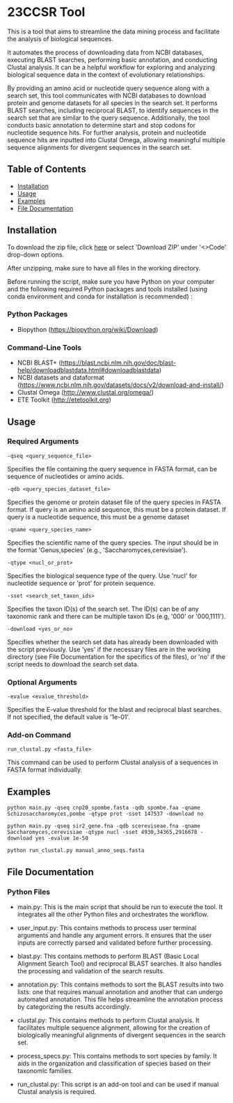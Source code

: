 # 23CCSR Tool
This is a tool that aims to streamline the data mining process and facilitate the analysis of biological sequences. 

It automates the process of downloading data from NCBI databases, executing BLAST searches, performing basic annotation, and conducting Clustal analysis. It can be a helpful workflow for exploring and analyzing biological sequence data in the context of evolutionary relationships.

By providing an amino acid or nucleotide query sequence along with a search set, this tool communicates with NCBI databases to download protein and genome datasets for all species in the search set. It performs BLAST searches, including reciprocal BLAST, to identify sequences in the search set that are similar to the query sequence. Additionally, the tool conducts basic annotation to determine start and stop codons for nucleotide sequence hits. For further analysis, protein and nucleotide sequence hits are inputted into Clustal Omega, allowing meaningful multiple sequence alignments for divergent sequences in the search set.


## Table of Contents
- [Installation](#installation)
- [Usage](#usage)
- [Examples](#examples)
- [File Documentation](#filedoc)
  

## Installation
<a name="installation"></a>
To download the zip file, click [here](http://github.com/maitiennguyen/23CCSR/zipball/master/) or select 'Download ZIP' under '<>Code' drop-down options.

After unzipping, make sure to have all files in the working directory.

Before running the script, make sure you have Python on your computer and the following required Python packages and tools installed (using conda environment and conda for installation is recommended) :

### Python Packages
-	Biopython (https://biopython.org/wiki/Download)

### Command-Line Tools
-	NCBI BLAST+ (https://blast.ncbi.nlm.nih.gov/doc/blast-help/downloadblastdata.html#downloadblastdata)
-	NCBI datasets and dataformat (https://www.ncbi.nlm.nih.gov/datasets/docs/v2/download-and-install/)
-	Clustal Omega (http://www.clustal.org/omega/)
-	ETE Toolkit (http://etetoolkit.org)


## Usage
<a name="usage"></a>
### Required Arguments
```
-qseq <query_sequence_file>
  ```
Specifies the file containing the query sequence in FASTA format, can be sequence of nucleotides or amino acids. 

```
-qdb <query_species_dataset_file>
```
Specifies the genome or protein dataset file of the query species in FASTA format. If query is an amino acid sequence, this must be a protein dataset. If query is a nucleotide sequence, this must be a genome dataset

```
-qname <query_species_name>
```
Specifies the scientific name of the query species. The input should be in the format 'Genus,species' (e.g., 'Saccharomyces,cerevisiae').

```
-qtype <nucl_or_prot>
```
Specifies the biological sequence type of the query. Use 'nucl' for nucleotide sequence or 'prot' for protein sequence.

```
-sset <search_set_taxon_ids>
```
Specifies the taxon ID(s) of the search set. The ID(s) can be of any taxonomic rank and there can be multiple taxon IDs (e.g, '000' or '000,1111').

```
-download <yes_or_no>
```
Specifies whether the search set data has already been downloaded with the script previously. Use 'yes' if the necessary files are in the working directory (see File Documentation for the specifics of the files), or 'no' if the script needs to download the search set data.

### Optional Arguments
```
-evalue <evalue_threshold>
```
Specifies the E-value threshold for the blast and reciprocal blast searches. If not specified, the default value is '1e-01'.

### Add-on Command
```
run_clustal.py <fasta_file>
```
This command can be used to perform Clustal analysis of a sequences in FASTA format individually.


## Examples
<a name="examples"></a>
```
python main.py -qseq cnp20_spombe.fasta -qdb spombe.faa -qname Schizosaccharomyces,pombe -qtype prot -sset 147537 -download no 
```

```
python main.py -qseq sir2_gene.fna -qdb scereviseae.fna -qname Saccharomyces,cerevisiae -qtype nucl -sset 4930,34365,2916678 -download yes -evalue 1e-50
```

```
python run_clustal.py manual_anno_seqs.fasta
```

## File Documentation
<a name="filedoc"></a>
### Python Files
- main.py: This is the main script that should be run to execute the tool. It integrates all the other Python files and orchestrates the workflow.

- user_input.py: This contains methods to process user terminal arguments and handle any argument errors. It ensures that the user inputs are correctly parsed and validated before further processing.

- blast.py: This contains methods to perform BLAST (Basic Local Alignment Search Tool) and reciprocal BLAST searches. It also handles the processing and validation of the search results.

- annotation.py: This contains methods to sort the BLAST results into two lists: one that requires manual annotation and another that can undergo automated annotation. This file helps streamline the annotation process by categorizing the results accordingly.

- clustal.py: This contains methods to perform Clustal analysis. It facilitates multiple sequence alignment, allowing for the creation of biologically meaningful alignments of divergent sequences in the search set.

- process_specs.py: This contains methods to sort species by family. It aids in the organization and classification of species based on their taxonomic families.

- run_clustal.py: This script is an add-on tool and can be used if manual Clustal analysis is required.


